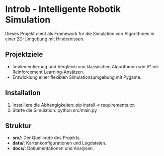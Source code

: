 # Introb - Intelligente Robotik Simulation

Dieses Projekt dient als Framework für die Simulation von Algorithmen in einer 2D-Umgebung mit Hindernissen.

## Projektziele
- Implementierung und Vergleich von klassischen Algorithmen wie A* mit Reinforcement Learning-Ansätzen.
- Entwicklung einer flexiblen Simulationsumgebung mit Pygame.

## Installation
1. Installiere die Abhängigkeiten:
pip install -r requirements.txt
2. Starte die Simulation:
python src/main.py

## Struktur
- **src/**: Der Quellcode des Projekts.
- **data/**: Kartenkonfigurationen und Logdateien.
- **docs/**: Dokumentationen und Analysen.

